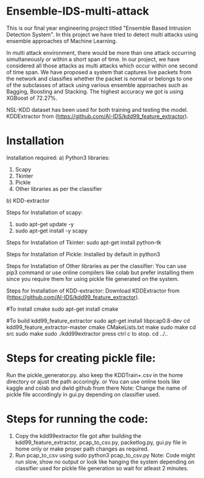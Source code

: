 # Ensemble-IDS-multi-attack
This is our final year engineering project titled "Ensemble Based Intrusion Detection System". In this project we have tried to detect multi attacks using ensemble approaches of Machine Learning.

In multi attack environment, there would be more than one attack occurring simultaneously or within a short span of time. In our project, we have considered all those attacks as multi attacks which occur within one second of time span. We have proposed a system that captures live packets from the network and classifies whether the packet is normal or belongs to one of the subclasses of attack using various ensemble approaches such as Bagging, Boosting and Stacking. The highest accuracy we got is using XGBoost of 72.27%.

NSL-KDD dataset has been used for both training and testing the model. KDDExtractor from (https://github.com/AI-IDS/kdd99_feature_extractor).


# Installation
Installation required:
a) Python3 libraries:
1. Scapy 
2. Tkinter
3. Pickle
4. Other libraries as per the classifier

b) KDD-extractor


Steps for Installation of scapy:
1. sudo apt-get update -y
2. sudo apt-get install -y scapy

Steps for Installation of Tkinter:
sudo apt-get install python-tk

Steps for Installation of Pickle:
Installed by default in python3

Steps for Installation of Other libraries as per the classifier:
You can use pip3 command or use online compilers like colab but prefer installing them since you require them for using pickle file generated on the system.


Steps for Installation of KDD-extractor:
Download KDDExtractor from (https://github.com/AI-IDS/kdd99_feature_extractor).

#To install cmake
sudo apt-get install cmake

#To build kdd99_feature_extractor
sudo apt-get install libpcap0.8-dev
cd kdd99_feature_extractor-master
cmake CMakeLists.txt 
make
sudo make
cd src
sudo make
sudo ./kdd99extractor 
press ctrl c to stop.
cd ../..

# Steps for creating pickle file:
Run the pickle_generator.py. also keep the KDDTrain+.csv in the home directory or ajust the path accoringly. 
or
You can use online tools like kaggle and colab and dwld github from there
Note: Change the name of pickle file accordingly in gui.py depending on classifier used.

 
# Steps for running the code:
1. Copy the kdd99extractor file got after building the kdd99_feature_extractor, pcap_to_csv.py, packetlog.py, gui.py file in home only or make proper path changes as required.
2. Run pcap_to_csv using sudo python3 pcap_to_csv.py
Note: Code might run slow, show no output or look like hanging the system depending on classifier used for pickle file generation so wait for atleast 2 minutes.

